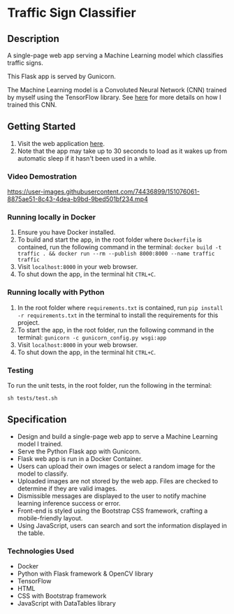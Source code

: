 # Traffic Sign Classifier

## Description
A single-page web app serving a Machine Learning model which classifies traffic signs.

This Flask app is served by Gunicorn.

The Machine Learning model is a Convoluted Neural Network (CNN) trained by myself using the TensorFlow library.
See [here](https://github.com/DanielTsiang/CS50ai/tree/main/project5/traffic) for more details on how I trained this CNN.

## Getting Started
1. Visit the web application [here](https://traffic-sign-classifier-dt.herokuapp.com/).
2. Note that the app may take up to 30 seconds to load as it wakes up from automatic sleep if it hasn't been used in a while.

### Video Demostration
https://user-images.githubusercontent.com/74436899/151076061-8875ae51-8c43-4dea-b9bd-9bed501bf234.mp4

### Running locally in Docker
1. Ensure you have Docker installed.
2. To build and start the app, in the root folder where `Dockerfile` is contained, run the following command in the terminal:
`docker build -t traffic . && docker run --rm --publish 8000:8000 --name traffic traffic`
3. Visit `localhost:8000` in your web browser.
4. To shut down the app, in the terminal hit `CTRL+C`.

### Running locally with Python
1. In the root folder where `requirements.txt` is contained, run `pip install -r requirements.txt` in the terminal to install the requirements for this project.
2. To start the app, in the root folder, run the following command in the terminal:
`gunicorn -c gunicorn_config.py wsgi:app`
3. Visit `localhost:8000` in your web browser.
4. To shut down the app, in the terminal hit `CTRL+C`.

### Testing
To run the unit tests, in the root folder, run the following in the terminal:
```
sh tests/test.sh
```

## Specification
* Design and build a single-page web app to serve a Machine Learning model I trained.
* Serve the Python Flask app with Gunicorn.
* Flask web app is run in a Docker Container.
* Users can upload their own images or select a random image for the model to classify.
* Uploaded images are not stored by the web app. Files are checked to determine if they are valid images.
* Dismissible messages are displayed to the user to notify machine learning inference success or error.
* Front-end is styled using the Bootstrap CSS framework, crafting a mobile-friendly layout.
* Using JavaScript, users can search and sort the information displayed in the table.

### Technologies Used
* Docker
* Python with Flask framework & OpenCV library
* TensorFlow
* HTML
* CSS with Bootstrap framework
* JavaScript with DataTables library
